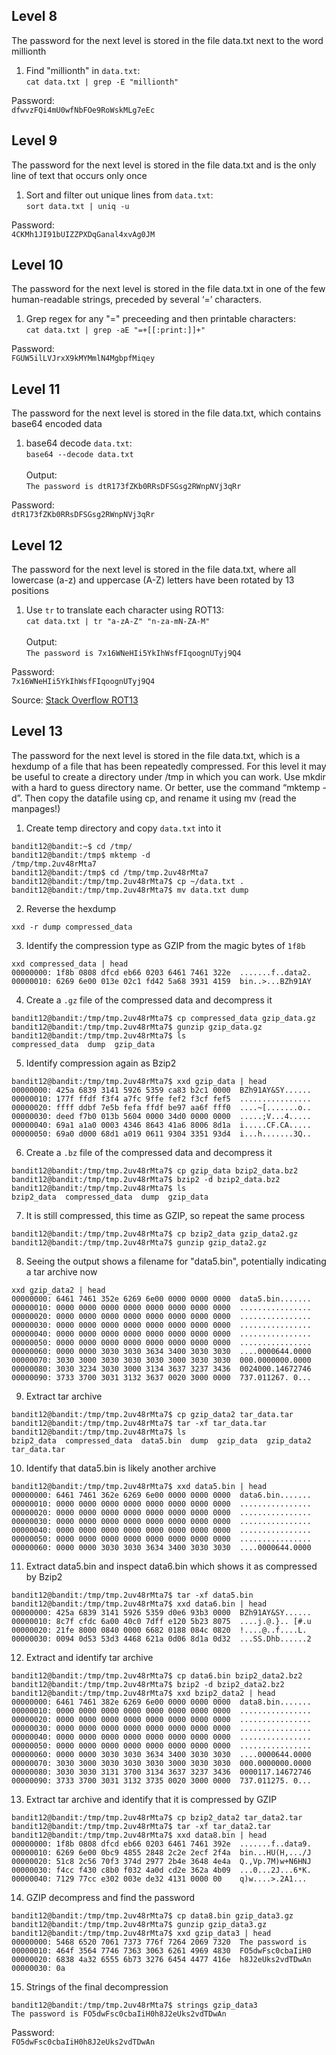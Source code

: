 ## Level 8
The password for the next level is stored in the file data.txt next to the word millionth

1. Find "millionth" in `data.txt`:\
`cat data.txt | grep -E "millionth"`

Password:\
`dfwvzFQi4mU0wfNbFOe9RoWskMLg7eEc`

## Level 9
The password for the next level is stored in the file data.txt and is the only line of text that occurs only once

1. Sort and filter out unique lines from `data.txt`:\
`sort data.txt | uniq -u`

Password:\
`4CKMh1JI91bUIZZPXDqGanal4xvAg0JM`

## Level 10
The password for the next level is stored in the file data.txt in one of the few human-readable strings, preceded by several ‘=’ characters.

1. Grep regex for any "=" preceeding and then printable characters:\
`cat data.txt | grep -aE "=+[[:print:]]+"`

Password:\
`FGUW5ilLVJrxX9kMYMmlN4MgbpfMiqey`

## Level 11
The password for the next level is stored in the file data.txt, which contains base64 encoded data

1. base64 decode `data.txt`:\
`base64 --decode data.txt`\
\
Output:\
`The password is dtR173fZKb0RRsDFSGsg2RWnpNVj3qRr`

Password:\
`dtR173fZKb0RRsDFSGsg2RWnpNVj3qRr`

## Level 12
The password for the next level is stored in the file data.txt, where all lowercase (a-z) and uppercase (A-Z) letters have been rotated by 13 positions

1. Use `tr` to translate each character using ROT13:\
`cat data.txt | tr "a-zA-Z" "n-za-mN-ZA-M"`\
\
Output:\
`The password is 7x16WNeHIi5YkIhWsfFIqoognUTyj9Q4`

Password:\
`7x16WNeHIi5YkIhWsfFIqoognUTyj9Q4`

Source: [Stack Overflow ROT13](https://stackoverflow.com/questions/6441260/how-to-shift-each-letter-of-the-string-by-a-given-number-of-letters#6441351)

## Level 13
The password for the next level is stored in the file data.txt, which is a hexdump of a file that has been repeatedly compressed. For this level it may be useful to create a directory under /tmp in which you can work. Use mkdir with a hard to guess directory name. Or better, use the command “mktemp -d”. Then copy the datafile using cp, and rename it using mv (read the manpages!)

1. Create temp directory and copy `data.txt` into it
```
bandit12@bandit:~$ cd /tmp/
bandit12@bandit:/tmp$ mktemp -d
/tmp/tmp.2uv48rMta7
bandit12@bandit:/tmp$ cd /tmp/tmp.2uv48rMta7
bandit12@bandit:/tmp/tmp.2uv48rMta7$ cp ~/data.txt .
bandit12@bandit:/tmp/tmp.2uv48rMta7$ mv data.txt dump
```
2. Reverse the hexdump
```
xxd -r dump compressed_data
```
3. Identify the compression type as GZIP from the magic bytes of `1f8b`
```
xxd compressed_data | head
00000000: 1f8b 0808 dfcd eb66 0203 6461 7461 322e  .......f..data2.
00000010: 6269 6e00 013e 02c1 fd42 5a68 3931 4159  bin..>...BZh91AY
```
4. Create a `.gz` file of the compressed data and decompress it
```
bandit12@bandit:/tmp/tmp.2uv48rMta7$ cp compressed_data gzip_data.gz
bandit12@bandit:/tmp/tmp.2uv48rMta7$ gunzip gzip_data.gz 
bandit12@bandit:/tmp/tmp.2uv48rMta7$ ls
compressed_data  dump  gzip_data
```
5. Identify compression again as Bzip2
```
bandit12@bandit:/tmp/tmp.2uv48rMta7$ xxd gzip_data | head
00000000: 425a 6839 3141 5926 5359 ca83 b2c1 0000  BZh91AY&SY......
00000010: 177f ffdf f3f4 a7fc 9ffe fef2 f3cf fef5  ................
00000020: ffff ddbf 7e5b fefa ffdf be97 aa6f fff0  ....~[.......o..
00000030: deed f7b0 013b 5604 0000 34d0 0000 0000  .....;V...4.....
00000040: 69a1 a1a0 0003 4346 8643 41a6 8006 8d1a  i.....CF.CA.....
00000050: 69a0 d000 68d1 a019 0611 9304 3351 93d4  i...h.......3Q..
```
6. Create a `.bz` file of the compressed data and decompress it
```
bandit12@bandit:/tmp/tmp.2uv48rMta7$ cp gzip_data bzip2_data.bz2
bandit12@bandit:/tmp/tmp.2uv48rMta7$ bzip2 -d bzip2_data.bz2 
bandit12@bandit:/tmp/tmp.2uv48rMta7$ ls
bzip2_data  compressed_data  dump  gzip_data
```
7. It is still compressed, this time as GZIP, so repeat the same process
```
bandit12@bandit:/tmp/tmp.2uv48rMta7$ cp bzip2_data gzip_data2.gz
bandit12@bandit:/tmp/tmp.2uv48rMta7$ gunzip gzip_data2.gz
```
8. Seeing the output shows a filename for "data5.bin", potentially indicating a tar archive now
```
xxd gzip_data2 | head
00000000: 6461 7461 352e 6269 6e00 0000 0000 0000  data5.bin.......
00000010: 0000 0000 0000 0000 0000 0000 0000 0000  ................
00000020: 0000 0000 0000 0000 0000 0000 0000 0000  ................
00000030: 0000 0000 0000 0000 0000 0000 0000 0000  ................
00000040: 0000 0000 0000 0000 0000 0000 0000 0000  ................
00000050: 0000 0000 0000 0000 0000 0000 0000 0000  ................
00000060: 0000 0000 3030 3030 3634 3400 3030 3030  ....0000644.0000
00000070: 3030 3000 3030 3030 3030 3000 3030 3030  000.0000000.0000
00000080: 3030 3234 3030 3000 3134 3637 3237 3436  0024000.14672746
00000090: 3733 3700 3031 3132 3637 0020 3000 0000  737.011267. 0...
```
9. Extract tar archive
```
bandit12@bandit:/tmp/tmp.2uv48rMta7$ cp gzip_data2 tar_data.tar
bandit12@bandit:/tmp/tmp.2uv48rMta7$ tar -xf tar_data.tar 
bandit12@bandit:/tmp/tmp.2uv48rMta7$ ls
bzip2_data  compressed_data  data5.bin  dump  gzip_data  gzip_data2  tar_data.tar
```
10. Identify that data5.bin is likely another archive
```
bandit12@bandit:/tmp/tmp.2uv48rMta7$ xxd data5.bin | head
00000000: 6461 7461 362e 6269 6e00 0000 0000 0000  data6.bin.......
00000010: 0000 0000 0000 0000 0000 0000 0000 0000  ................
00000020: 0000 0000 0000 0000 0000 0000 0000 0000  ................
00000030: 0000 0000 0000 0000 0000 0000 0000 0000  ................
00000040: 0000 0000 0000 0000 0000 0000 0000 0000  ................
00000050: 0000 0000 0000 0000 0000 0000 0000 0000  ................
00000060: 0000 0000 3030 3030 3634 3400 3030 3030  ....0000644.0000
```
11. Extract data5.bin and inspect data6.bin which shows it as compressed by Bzip2
```
bandit12@bandit:/tmp/tmp.2uv48rMta7$ tar -xf data5.bin
bandit12@bandit:/tmp/tmp.2uv48rMta7$ xxd data6.bin | head
00000000: 425a 6839 3141 5926 5359 d0e6 93b3 0000  BZh91AY&SY......
00000010: 8c7f cfdc 6a00 40c0 7dff e120 5b23 8075  ....j.@.}.. [#.u
00000020: 21fe 8000 0840 0000 6682 0188 084c 0820  !....@..f....L. 
00000030: 0094 0d53 53d3 4468 621a 0d06 8d1a 0d32  ...SS.Dhb......2
```
12. Extract and identify tar archive 
```
bandit12@bandit:/tmp/tmp.2uv48rMta7$ cp data6.bin bzip2_data2.bz2
bandit12@bandit:/tmp/tmp.2uv48rMta7$ bzip2 -d bzip2_data2.bz2 
bandit12@bandit:/tmp/tmp.2uv48rMta7$ xxd bzip2_data2 | head
00000000: 6461 7461 382e 6269 6e00 0000 0000 0000  data8.bin.......
00000010: 0000 0000 0000 0000 0000 0000 0000 0000  ................
00000020: 0000 0000 0000 0000 0000 0000 0000 0000  ................
00000030: 0000 0000 0000 0000 0000 0000 0000 0000  ................
00000040: 0000 0000 0000 0000 0000 0000 0000 0000  ................
00000050: 0000 0000 0000 0000 0000 0000 0000 0000  ................
00000060: 0000 0000 3030 3030 3634 3400 3030 3030  ....0000644.0000
00000070: 3030 3000 3030 3030 3030 3000 3030 3030  000.0000000.0000
00000080: 3030 3030 3131 3700 3134 3637 3237 3436  0000117.14672746
00000090: 3733 3700 3031 3132 3735 0020 3000 0000  737.011275. 0...
```
13. Extract tar archive and identify that it is compressed by GZIP
```
bandit12@bandit:/tmp/tmp.2uv48rMta7$ cp bzip2_data2 tar_data2.tar
bandit12@bandit:/tmp/tmp.2uv48rMta7$ tar -xf tar_data2.tar 
bandit12@bandit:/tmp/tmp.2uv48rMta7$ xxd data8.bin | head
00000000: 1f8b 0808 dfcd eb66 0203 6461 7461 392e  .......f..data9.
00000010: 6269 6e00 0bc9 4855 2848 2c2e 2ecf 2f4a  bin...HU(H,.../J
00000020: 51c8 2c56 70f3 374d 2977 2b4e 3648 4e4a  Q.,Vp.7M)w+N6HNJ
00000030: f4cc f430 c8b0 f032 4a0d cd2e 362a 4b09  ...0...2J...6*K.
00000040: 7129 77cc e302 003e de32 4131 0000 00    q)w....>.2A1...
```
14. GZIP decompress and find the password
```
bandit12@bandit:/tmp/tmp.2uv48rMta7$ cp data8.bin gzip_data3.gz
bandit12@bandit:/tmp/tmp.2uv48rMta7$ gunzip gzip_data3.gz 
bandit12@bandit:/tmp/tmp.2uv48rMta7$ xxd gzip_data3 | head
00000000: 5468 6520 7061 7373 776f 7264 2069 7320  The password is 
00000010: 464f 3564 7746 7363 3063 6261 4969 4830  FO5dwFsc0cbaIiH0
00000020: 6838 4a32 6555 6b73 3276 6454 4477 416e  h8J2eUks2vdTDwAn
00000030: 0a        
```
15. Strings of the final decompression
```
bandit12@bandit:/tmp/tmp.2uv48rMta7$ strings gzip_data3 
The password is FO5dwFsc0cbaIiH0h8J2eUks2vdTDwAn
```

Password:\
`FO5dwFsc0cbaIiH0h8J2eUks2vdTDwAn`